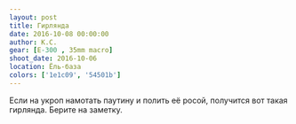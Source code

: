 ```yaml
---
layout: post
title: Гирлянда
date: 2016-10-08 00:00:00
author: К.С.
gear: [E-300 , 35mm macro]
shoot_date: 2016-10-06
location: Ёль-база
colors: ['1e1c09', '54501b']
---
```


Если на укроп намотать паутину и полить её росой, получится вот такая гирлянда. Берите на заметку.
